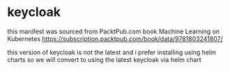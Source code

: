 # keycloak

this manifest was sourced from PacktPub.com book Machine Learning on Kubernetes
https://subscription.packtpub.com/book/data/9781803241807/

this version of keycloak is not the latest and i prefer installing using helm charts
so we will convert to using the latest keycloak via helm chart
